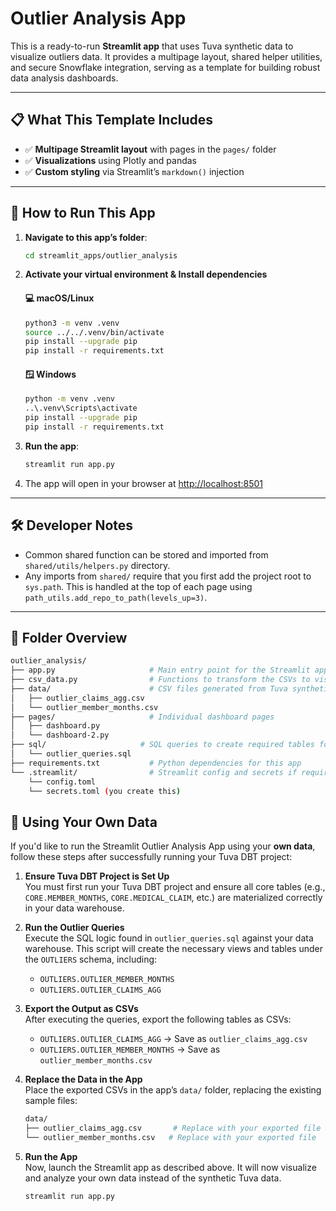 # Outlier Analysis App

This is a ready-to-run **Streamlit app** that uses Tuva synthetic data to visualize outliers data. It provides a multipage layout, shared helper utilities, and secure Snowflake integration, serving as a template for building robust data analysis dashboards.

---

## 📋 What This Template Includes

- ✅ **Multipage Streamlit layout** with pages in the `pages/` folder
- ✅ **Visualizations** using Plotly and pandas
- ✅ **Custom styling** via Streamlit’s `markdown()` injection

---

## 🚀 How to Run This App

1. **Navigate to this app’s folder**:

   ```bash
   cd streamlit_apps/outlier_analysis
   ```

2. **Activate your virtual environment & Install dependencies**


   #### 💻 macOS/Linux
   ```bash
   python3 -m venv .venv
   source ../../.venv/bin/activate
   pip install --upgrade pip
   pip install -r requirements.txt
   ```

   #### 🪟 Windows
   ```bash
   python -m venv .venv
   ..\.venv\Scripts\activate
   pip install --upgrade pip
   pip install -r requirements.txt
   ```

3. **Run the app**:

   ```bash
   streamlit run app.py
   ```

4. The app will open in your browser at [http://localhost:8501](http://localhost:8501)

---

## 🛠 Developer Notes

- Common shared function can be stored and imported from `shared/utils/helpers.py` directory.
- Any imports from `shared/` require that you first add the project root to `sys.path`. This is handled at the top of each page using `path_utils.add_repo_to_path(levels_up=3)`.

---

## 📁 Folder Overview

```bash
outlier_analysis/
├── app.py                     # Main entry point for the Streamlit app
├── csv_data.py                # Functions to transform the CSVs to visualize data
├── data/                      # CSV files generated from Tuva synthetic data for powering the Streamlit app
│   ├── outlier_claims_agg.csv
│   └── outlier_member_months.csv
├── pages/                     # Individual dashboard pages
│   ├── dashboard.py
│   └── dashboard-2.py
├── sql/                     # SQL queries to create required tables for the CSVs
│   └── outlier_queries.sql
├── requirements.txt           # Python dependencies for this app
└── .streamlit/                # Streamlit config and secrets if required
    └── config.toml
    └── secrets.toml (you create this)
```

## 📂 Using Your Own Data

If you'd like to run the Streamlit Outlier Analysis App using your **own data**, follow these steps after successfully running your Tuva DBT project:

1. **Ensure Tuva DBT Project is Set Up**  
   You must first run your Tuva DBT project and ensure all core tables (e.g., `CORE.MEMBER_MONTHS`, `CORE.MEDICAL_CLAIM`, etc.) are materialized correctly in your data warehouse.

2. **Run the Outlier Queries**  
   Execute the SQL logic found in `outlier_queries.sql` against your data warehouse. This script will create the necessary views and tables under the `OUTLIERS` schema, including:

   - `OUTLIERS.OUTLIER_MEMBER_MONTHS`
   - `OUTLIERS.OUTLIER_CLAIMS_AGG`

3. **Export the Output as CSVs**  
   After executing the queries, export the following tables as CSVs:

   - `OUTLIERS.OUTLIER_CLAIMS_AGG` → Save as `outlier_claims_agg.csv`
   - `OUTLIERS.OUTLIER_MEMBER_MONTHS` → Save as `outlier_member_months.csv`

4. **Replace the Data in the App**  
   Place the exported CSVs in the app’s `data/` folder, replacing the existing sample files:

   ```bash
   data/
   ├── outlier_claims_agg.csv       # Replace with your exported file
   └── outlier_member_months.csv   # Replace with your exported file

5. **Run the App**  
  Now, launch the Streamlit app as described above. It will now visualize and analyze your own data instead of the synthetic Tuva data.

   ```bash
   streamlit run app.py
